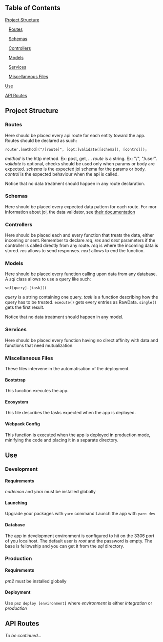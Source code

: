 ## Table of Contents

[Project Structure](#project-structure)

&nbsp;&nbsp;&nbsp;[Routes](#routes)

&nbsp;&nbsp;&nbsp;[Schemas](#schemas)

&nbsp;&nbsp;&nbsp;[Controllers](#controllers)

&nbsp;&nbsp;&nbsp;[Models](#models)

&nbsp;&nbsp;&nbsp;[Services](#services)

&nbsp;&nbsp;&nbsp;[Miscellaneous Files](#miscellaneous-files)

[Use](#use)

[API Routes](#api-routes)

## Project Structure

### Routes

Here should be placed every api route for each entity toward the app.
Routes should be declared as such:

`router.[method]("/[route]", [opt:]validate([schema]), [control]);`

_method_ is the http method. Ex: post, get, ...
_route_ is a string. Ex: "/", "/user".
_validate_ is optional, checks should be used only when params or body are expected.
_schema_ is the expected joi schema for the params or body.
_control_ is the expected behaviour when the api is called.

Notice that no data treatment should happen in any route declaration.

### Schemas

Here should be placed every expected data pattern for each route.
For mor information about joi, the data validator, see [their documentation](https://hapi.dev/family/joi/)

### Controllers

Here should be placed each and every function that treats the data, either incoming or sent.
Remember to declare _req_, _res_ and _next_ parameters if the controller is called directly from any route.
_req_ is where the incoming data is stored.
_res_ allows to send responses.
_next_ allows to end the function.

### Models

Here should be placed every function calling upon data from any database.
A _sql_ class allows to use a query like such:

`sql[query].[task]()`

_query_ is a string containing one query.
_task_ is a function describing how the query has to be treated.
`execute()` gets every entries as RawData.
`single()` gets the first result.

Notice that no data treatment should happen in any model.

### Services

Here should be placed every function having no direct affinity with data and functions that need mutualization.

### Miscellaneous Files

These files intervene in the automatisation of the deployment.

#### Bootstrap

This function executes the app.

#### Ecosystem

This file describes the tasks expected when the app is deployed.

#### Webpack Config

This function is executed when the app is deployed in production mode, minifying the code and placing it in a separate directory.

## Use

### Development

#### Requirements

_nodemon_ and _yarn_ must be installed globally

#### Launching

Upgrade your packages with `yarn` command
Launch the app with `yarn dev`

#### Database

The app in development environment is configured to hit on the 3306 port of you localhost.
The default user is _root_ and the password is empty. The base is fellowship and you can get it from the _sql_ directory.

### Production

#### Requirements

_pm2_ must be installed globally

#### Deployment

Use `pm2 deploy [environment]` where _environment_ is either _integration_ or _production_

## API Routes

_To be continued..._
